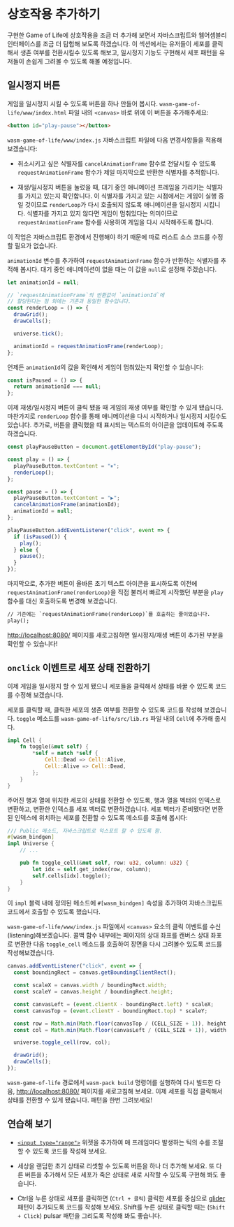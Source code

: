 # 상호작용 추가하기

구현한 Game of Life에 상호작용을 조금 더 추가해 보면서 자바스크립트와 웹어셈블리 인터페이스를 조금 더 탐험해 보도록 하겠습니다. 이 섹션에서는 유저들이 세포를 클릭해서 생존 여부를 전환시킬수 있도록 해보고, 일시정지 기능도 구현해서 세포 패턴을 유저들이 손쉽게 그려볼 수 있도록 해볼 예정입니다.

## 일시정지 버튼

게임을 일시정지 시킬 수 있도록 버튼을 하나 만들어 봅시다. `wasm-game-of-life/www/index.html` 파일 내의 `<canvas>` 바로 위에 이 버튼을 추가해주세요:

```html
<button id="play-pause"></button>
```

`wasm-game-of-life/www/index.js` 자바스크립트 파일에 다음 변경사항들을 적용해 보겠습니다:

* 취소시키고 싶은 식별자를 `cancelAnimationFrame` 함수로 전달시킬 수 있도록 `requestAnimationFrame` 함수가 제일 마지막으로 반환한 식별자를 추적합니다.

* 재생/일시정지 버튼을 눌렀을 때, 대기 중인 애니메이션 프레임을 가리키는 식별자를 가지고 있는지 확인합니다. 이 식별자를 가지고 있는 시점에서는 게임이 실행 중일 것이므로 `renderLoop`가 다시 호출되지 않도록 애니메이션을 일시정지 시킵니다. 식별자를 가지고 있지 않다면 게임이 멈춰있다는 의미이므로 `requestAnimationFrame` 함수를 사용하여 게임을 다시 시작해주도록 합니다.

이 작업은 자바스크립트 환경에서 진행해야 하기 때문에 따로 러스트 소스 코드를 수정할 필요가 없습니다.

`animationId` 변수를 추가하여 `requestAnimationFrame` 함수가 반환하는 식별자를 추적해 봅시다. 대기 중인 애니메이션이 없을 때는 이 값을 `null`로 설정해 주겠습니다.

```js
let animationId = null;

// `requestAnimationFrame`의 반환값이 `animationId`에
// 할당된다는 점 외에는 기존과 동일한 함수입니다.
const renderLoop = () => {
  drawGrid();
  drawCells();

  universe.tick();

  animationId = requestAnimationFrame(renderLoop);
};
```

언제든 `animationId`의 값을 확인해서 게임이 멈춰있는지 확인할 수 있습니다:

```js
const isPaused = () => {
  return animationId === null;
};
```

이제 재생/일시정지 버튼이 클릭 됐을 때 게임의 재생 여부를 확인할 수 있게 됐습니다. 마찬가지로 `renderLoop` 함수를 통해 애니메이션을 다시 시작하거나 일시정지 시킬수도 있습니다. 추가로, 버튼을 클릭했을 때 표시되는 텍스트의 아이콘을 업데이트해 주도록 하겠습니다.

```js
const playPauseButton = document.getElementById("play-pause");

const play = () => {
  playPauseButton.textContent = "⏸";
  renderLoop();
};

const pause = () => {
  playPauseButton.textContent = "▶";
  cancelAnimationFrame(animationId);
  animationId = null;
};

playPauseButton.addEventListener("click", event => {
  if (isPaused()) {
    play();
  } else {
    pause();
  }
});
```

마지막으로, 추가한 버튼이 올바른 초기 텍스트 아이콘을 표시하도록 이전에 `requestAnimationFrame(renderLoop)`을 직접 불러서 빠르게 시작했던 부분을 `play` 함수를 대신 호출하도록 변경해 보겠습니다.

```diff
// 기존에는 `requestAnimationFrame(renderLoop)`를 호출하는 줄이었습니다.
play();
```

[http://localhost:8080/](http://localhost:8080/) 페이지를 새로고침하면 일시정지/재생 버튼이 추가된 부분을 확인할 수 있습니다!

## `onclick` 이벤트로 세포 상태 전환하기

이제 게임을 일시정지 할 수 있게 됐으니 세포들을 클릭해서 상태를 바꿀 수 있도록 코드를 수정해 보겠습니다.

세포를 클릭할 때, 클릭한 세포의 생존 여부를 전환할 수 있도록 코드를 작성해 보겠습니다. `toggle` 메소드를 `wasm-game-of-life/src/lib.rs` 파일 내의 `Cell`에 추가해 줍시다.

```rust
impl Cell {
    fn toggle(&mut self) {
        *self = match *self {
            Cell::Dead => Cell::Alive,
            Cell::Alive => Cell::Dead,
        };
    }
}
```

주어진 행과 열에 위치한 세포의 상태를 전환할 수 있도록, 행과 열을 벡터의 인덱스로 변환하고, 변환한 인덱스를 세포 벡터로 변환하겠습니다. 세포 벡터가 준비됐다면 변환된 인덱스에 위치하는 세포를 전환할 수 있도록 메소드를 호출해 봅시다:

```rust
/// Public 메소드, 자바스크립트로 익스포트 할 수 있도록 함.
#[wasm_bindgen]
impl Universe {
    // ...

    pub fn toggle_cell(&mut self, row: u32, column: u32) {
        let idx = self.get_index(row, column);
        self.cells[idx].toggle();
    }
}
```

이 `impl` 블럭 내에 정의된 메소드에 `#[wasm_bindgen]` 속성을 추가하여 자바스크립트 코드에서 호출할 수 있도록 했습니다.

`wasm-game-of-life/www/index.js` 파일에서 `<canvas>` 요소의 클릭 이벤트를 수신(listening)해보겠습니다. 콜백 함수 내부에는 페이지의 상대 좌표를 캔버스 상대 좌표로 변환한 다음 `toggle_cell` 메소드를 호출하여 장면을 다시 그려볼수 있도록 코드를 작성해보겠습니다.

```js
canvas.addEventListener("click", event => {
  const boundingRect = canvas.getBoundingClientRect();

  const scaleX = canvas.width / boundingRect.width;
  const scaleY = canvas.height / boundingRect.height;

  const canvasLeft = (event.clientX - boundingRect.left) * scaleX;
  const canvasTop = (event.clientY - boundingRect.top) * scaleY;

  const row = Math.min(Math.floor(canvasTop / (CELL_SIZE + 1)), height - 1);
  const col = Math.min(Math.floor(canvasLeft / (CELL_SIZE + 1)), width - 1);

  universe.toggle_cell(row, col);

  drawGrid();
  drawCells();
});
```
`wasm-game-of-life` 경로에서 `wasm-pack build` 명령어를 실행하여 다시 빌드한 다음, [http://localhost:8080/](http://localhost:8080/) 페이지를 새로고침해 보세요. 이제 세포를 직접 클릭해서 상태를 전환할 수 있게 됐습니다. 패턴을 한번 그려보세요!

## 연습해 보기

* [`<input type="range">`][input-range] 위젯을 추가하여 매 프레임마다 발생하는 틱의 수를 조절할 수 있도록 코드를 작성해 보세요.

* 세상을 랜덤한 초기 상태로 리셋할 수 있도록 버튼을 하나 더 추가해 보세요. 또 다른 버튼을 추가해서 모든 세포가 죽은 상태로 새로 시작할 수 있도록 구현해 봐도 좋습니다.

* Ctrl을 누른 상태로 세포를 클릭하면 (`Ctrl + 클릭`) 클릭한 세포를 중심으로 [glider](https://en.wikipedia.org/wiki/Glider_(Conway%27s_Life)) 패턴이 추가되도록 코드를 작성해 보세요. Shift를 누른 상태로 클릭할 때는 (`Shift + Click`) pulsar 패턴을 그리도록 작성해 봐도 좋습니다.

[input-range]: https://developer.mozilla.org/en-US/docs/Web/HTML/Element/input/range
